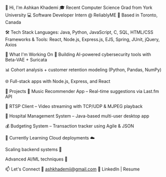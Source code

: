 👋 Hi, I'm Ashkan Khademi
🎓 Recent Computer Science Grad from York University
💻 Software Developer Intern @ ReliablyME
📍 Based in Toronto, Canada

🛠️ Tech Stack
Languages: Java, Python, JavaScript, C, SQL, HTML/CSS
Frameworks & Tools: React, Node.js, Express.js, EJS, Spring, JUnit, jQuery, Axios

🚀 What I'm Working On
🧠 Building AI-powered cybersecurity tools with Beta-VAE + Suricata

📊 Cohort analysis + customer retention modeling (Python, Pandas, NumPy)

🌐 Full-stack apps with Node.js, Express, and React

🔧 Projects
🎵 Music Recommender App – Real-time suggestions via Last.fm API

🎥 RTSP Client – Video streaming with TCP/UDP & MJPEG playback

🏥 Hospital Management System – Java-based multi-user desktop app

💰 Budgeting System – Transaction tracker using Agile & JSON

🌱 Currently Learning
Cloud deployments ☁️

Scaling backend systems 🧩

Advanced AI/ML techniques 🤖

📫 Let's Connect
📩 ashkhademii@gmail.com
🔗 LinkedIn | Resume
